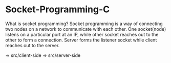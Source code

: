 # Socket-Programming-C

What is socket programming?
Socket programming is a way of connecting two nodes on a network to communicate with each other. One socket(node) listens on a particular port at an IP, while other socket reaches out to the other to form a connection. Server forms the listener socket while client reaches out to the server.

=>	src/client-side
=>	src/server-side

